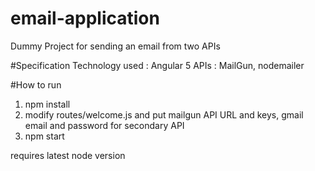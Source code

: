 # email-application
Dummy Project for sending an email from two APIs 

#Specification
Technology used : Angular 5
APIs : MailGun, nodemailer

#How to run 
1. npm install
2. modify routes/welcome.js and put mailgun API URL and keys, gmail email and password for secondary API  
3. npm start

requires latest node version




